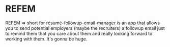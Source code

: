 # REFEM
REFEM => short for résumé-followup-email-manager is an app that allows you to send potential employers (maybe the recruiters) a followup email just to remind them that you care about them and really looking forward to working with them. It's gonna be huge.
